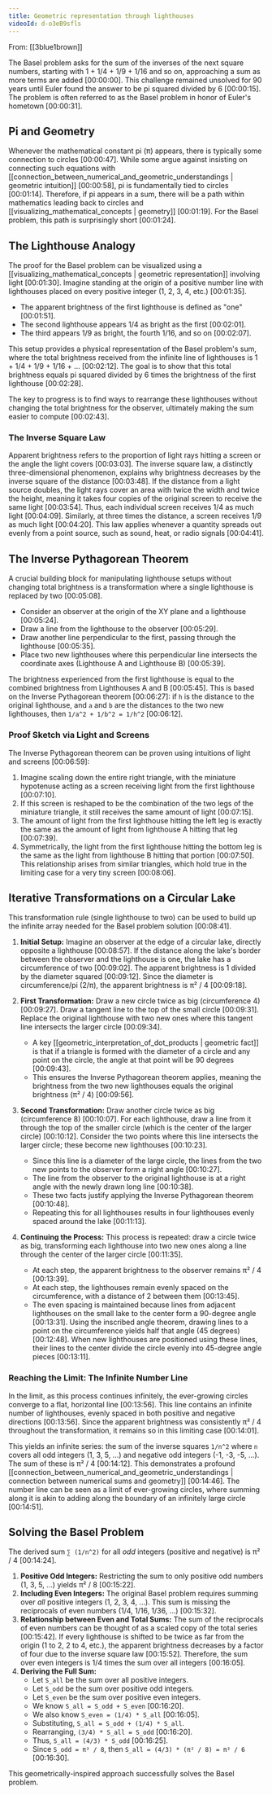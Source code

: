 ```yaml
---
title: Geometric representation through lighthouses
videoId: d-o3eB9sfls
---
```


From: [[3blue1brown]] <br/> 

The Basel problem asks for the sum of the inverses of the next square numbers, starting with 1 + 1/4 + 1/9 + 1/16 and so on, approaching a sum as more terms are added <a class="yt-timestamp" data-t="00:00:00">[00:00:00]</a>. This challenge remained unsolved for 90 years until Euler found the answer to be pi squared divided by 6 <a class="yt-timestamp" data-t="00:00:15">[00:00:15]</a>. The problem is often referred to as the Basel problem in honor of Euler's hometown <a class="yt-timestamp" data-t="00:00:31">[00:00:31]</a>.

## Pi and Geometry

Whenever the mathematical constant pi (π) appears, there is typically some connection to circles <a class="yt-timestamp" data-t="00:00:47">[00:00:47]</a>. While some argue against insisting on connecting such equations with [[connection_between_numerical_and_geometric_understandings | geometric intuition]] <a class="yt-timestamp" data-t="00:00:58">[00:00:58]</a>, pi is fundamentally tied to circles <a class="yt-timestamp" data-t="00:01:14">[00:01:14]</a>. Therefore, if pi appears in a sum, there will be a path within mathematics leading back to circles and [[visualizing_mathematical_concepts | geometry]] <a class="yt-timestamp" data-t="00:01:19">[00:01:19]</a>. For the Basel problem, this path is surprisingly short <a class="yt-timestamp" data-t="00:01:24">[00:01:24]</a>.

## The Lighthouse Analogy

The proof for the Basel problem can be visualized using a [[visualizing_mathematical_concepts | geometric representation]] involving light <a class="yt-timestamp" data-t="00:01:30">[00:01:30]</a>.
Imagine standing at the origin of a positive number line with lighthouses placed on every positive integer (1, 2, 3, 4, etc.) <a class="yt-timestamp" data-t="00:01:35">[00:01:35]</a>.
*   The apparent brightness of the first lighthouse is defined as "one" <a class="yt-timestamp" data-t="00:01:51">[00:01:51]</a>.
*   The second lighthouse appears 1/4 as bright as the first <a class="yt-timestamp" data-t="00:02:01">[00:02:01]</a>.
*   The third appears 1/9 as bright, the fourth 1/16, and so on <a class="yt-timestamp" data-t="00:02:07">[00:02:07]</a>.

This setup provides a physical representation of the Basel problem's sum, where the total brightness received from the infinite line of lighthouses is 1 + 1/4 + 1/9 + 1/16 + ... <a class="yt-timestamp" data-t="00:02:12">[00:02:12]</a>. The goal is to show that this total brightness equals pi squared divided by 6 times the brightness of the first lighthouse <a class="yt-timestamp" data-t="00:02:28">[00:02:28]</a>.

The key to progress is to find ways to rearrange these lighthouses without changing the total brightness for the observer, ultimately making the sum easier to compute <a class="yt-timestamp" data-t="00:02:43">[00:02:43]</a>.

### The Inverse Square Law

Apparent brightness refers to the proportion of light rays hitting a screen or the angle the light covers <a class="yt-timestamp" data-t="00:03:03">[00:03:03]</a>.
The inverse square law, a distinctly three-dimensional phenomenon, explains why brightness decreases by the inverse square of the distance <a class="yt-timestamp" data-t="00:03:48">[00:03:48]</a>. If the distance from a light source doubles, the light rays cover an area with twice the width and twice the height, meaning it takes four copies of the original screen to receive the same light <a class="yt-timestamp" data-t="00:03:54">[00:03:54]</a>. Thus, each individual screen receives 1/4 as much light <a class="yt-timestamp" data-t="00:04:09">[00:04:09]</a>. Similarly, at three times the distance, a screen receives 1/9 as much light <a class="yt-timestamp" data-t="00:04:20">[00:04:20]</a>. This law applies whenever a quantity spreads out evenly from a point source, such as sound, heat, or radio signals <a class="yt-timestamp" data-t="00:04:41">[00:04:41]</a>.

## The Inverse Pythagorean Theorem

A crucial building block for manipulating lighthouse setups without changing total brightness is a transformation where a single lighthouse is replaced by two <a class="yt-timestamp" data-t="00:05:08">[00:05:08]</a>.
*   Consider an observer at the origin of the XY plane and a lighthouse <a class="yt-timestamp" data-t="00:05:24">[00:05:24]</a>.
*   Draw a line from the lighthouse to the observer <a class="yt-timestamp" data-t="00:05:29">[00:05:29]</a>.
*   Draw another line perpendicular to the first, passing through the lighthouse <a class="yt-timestamp" data-t="00:05:35">[00:05:35]</a>.
*   Place two new lighthouses where this perpendicular line intersects the coordinate axes (Lighthouse A and Lighthouse B) <a class="yt-timestamp" data-t="00:05:39">[00:05:39]</a>.

The brightness experienced from the first lighthouse is equal to the combined brightness from Lighthouses A and B <a class="yt-timestamp" data-t="00:05:45">[00:05:45]</a>. This is based on the Inverse Pythagorean theorem <a class="yt-timestamp" data-t="00:06:27">[00:06:27]</a>: if `h` is the distance to the original lighthouse, and `a` and `b` are the distances to the two new lighthouses, then `1/a^2 + 1/b^2 = 1/h^2` <a class="yt-timestamp" data-t="00:06:12">[00:06:12]</a>.

### Proof Sketch via Light and Screens

The Inverse Pythagorean theorem can be proven using intuitions of light and screens <a class="yt-timestamp" data-t="00:06:59">[00:06:59]</a>:
1.  Imagine scaling down the entire right triangle, with the miniature hypotenuse acting as a screen receiving light from the first lighthouse <a class="yt-timestamp" data-t="00:07:10">[00:07:10]</a>.
2.  If this screen is reshaped to be the combination of the two legs of the miniature triangle, it still receives the same amount of light <a class="yt-timestamp" data-t="00:07:15">[00:07:15]</a>.
3.  The amount of light from the first lighthouse hitting the left leg is exactly the same as the amount of light from lighthouse A hitting that leg <a class="yt-timestamp" data-t="00:07:39">[00:07:39]</a>.
4.  Symmetrically, the light from the first lighthouse hitting the bottom leg is the same as the light from lighthouse B hitting that portion <a class="yt-timestamp" data-t="00:07:50">[00:07:50]</a>.
This relationship arises from similar triangles, which hold true in the limiting case for a very tiny screen <a class="yt-timestamp" data-t="00:08:06">[00:08:06]</a>.

## Iterative Transformations on a Circular Lake

This transformation rule (single lighthouse to two) can be used to build up the infinite array needed for the Basel problem solution <a class="yt-timestamp" data-t="00:08:41">[00:08:41]</a>.

1.  **Initial Setup:** Imagine an observer at the edge of a circular lake, directly opposite a lighthouse <a class="yt-timestamp" data-t="00:08:57">[00:08:57]</a>. If the distance along the lake's border between the observer and the lighthouse is one, the lake has a circumference of two <a class="yt-timestamp" data-t="00:09:02">[00:09:02]</a>. The apparent brightness is 1 divided by the diameter squared <a class="yt-timestamp" data-t="00:09:12">[00:09:12]</a>. Since the diameter is circumference/pi (2/π), the apparent brightness is π² / 4 <a class="yt-timestamp" data-t="00:09:18">[00:09:18]</a>.

2.  **First Transformation:** Draw a new circle twice as big (circumference 4) <a class="yt-timestamp" data-t="00:09:27">[00:09:27]</a>. Draw a tangent line to the top of the small circle <a class="yt-timestamp" data-t="00:09:31">[00:09:31]</a>. Replace the original lighthouse with two new ones where this tangent line intersects the larger circle <a class="yt-timestamp" data-t="00:09:34">[00:09:34]</a>.
    *   A key [[geometric_interpretation_of_dot_products | geometric fact]] is that if a triangle is formed with the diameter of a circle and any point on the circle, the angle at that point will be 90 degrees <a class="yt-timestamp" data-t="00:09:43">[00:09:43]</a>.
    *   This ensures the Inverse Pythagorean theorem applies, meaning the brightness from the two new lighthouses equals the original brightness (π² / 4) <a class="yt-timestamp" data-t="00:09:56">[00:09:56]</a>.

3.  **Second Transformation:** Draw another circle twice as big (circumference 8) <a class="yt-timestamp" data-t="00:10:07">[00:10:07]</a>. For each lighthouse, draw a line from it through the top of the smaller circle (which is the center of the larger circle) <a class="yt-timestamp" data-t="00:10:12">[00:10:12]</a>. Consider the two points where this line intersects the larger circle; these become new lighthouses <a class="yt-timestamp" data-t="00:10:23">[00:10:23]</a>.
    *   Since this line is a diameter of the large circle, the lines from the two new points to the observer form a right angle <a class="yt-timestamp" data-t="00:10:27">[00:10:27]</a>.
    *   The line from the observer to the original lighthouse is at a right angle with the newly drawn long line <a class="yt-timestamp" data-t="00:10:38">[00:10:38]</a>.
    *   These two facts justify applying the Inverse Pythagorean theorem <a class="yt-timestamp" data-t="00:10:48">[00:10:48]</a>.
    *   Repeating this for all lighthouses results in four lighthouses evenly spaced around the lake <a class="yt-timestamp" data-t="00:11:13">[00:11:13]</a>.

4.  **Continuing the Process:** This process is repeated: draw a circle twice as big, transforming each lighthouse into two new ones along a line through the center of the larger circle <a class="yt-timestamp" data-t="00:11:35">[00:11:35]</a>.
    *   At each step, the apparent brightness to the observer remains π² / 4 <a class="yt-timestamp" data-t="00:13:39">[00:13:39]</a>.
    *   At each step, the lighthouses remain evenly spaced on the circumference, with a distance of 2 between them <a class="yt-timestamp" data-t="00:13:45">[00:13:45]</a>.
    *   The even spacing is maintained because lines from adjacent lighthouses on the small lake to the center form a 90-degree angle <a class="yt-timestamp" data-t="00:13:31">[00:13:31]</a>. Using the inscribed angle theorem, drawing lines to a point on the circumference yields half that angle (45 degrees) <a class="yt-timestamp" data-t="00:12:48">[00:12:48]</a>. When new lighthouses are positioned using these lines, their lines to the center divide the circle evenly into 45-degree angle pieces <a class="yt-timestamp" data-t="00:13:11">[00:13:11]</a>.

### Reaching the Limit: The Infinite Number Line

In the limit, as this process continues infinitely, the ever-growing circles converge to a flat, horizontal line <a class="yt-timestamp" data-t="00:13:56">[00:13:56]</a>. This line contains an infinite number of lighthouses, evenly spaced in both positive and negative directions <a class="yt-timestamp" data-t="00:13:56">[00:13:56]</a>. Since the apparent brightness was consistently π² / 4 throughout the transformation, it remains so in this limiting case <a class="yt-timestamp" data-t="00:14:01">[00:14:01]</a>.

This yields an infinite series: the sum of the inverse squares `1/n^2` where `n` covers all odd integers (1, 3, 5, ...) and negative odd integers (-1, -3, -5, ...). The sum of these is π² / 4 <a class="yt-timestamp" data-t="00:14:12">[00:14:12]</a>.
This demonstrates a profound [[connection_between_numerical_and_geometric_understandings | connection between numerical sums and geometry]] <a class="yt-timestamp" data-t="00:14:46">[00:14:46]</a>. The number line can be seen as a limit of ever-growing circles, where summing along it is akin to adding along the boundary of an infinitely large circle <a class="yt-timestamp" data-t="00:14:51">[00:14:51]</a>.

## Solving the Basel Problem

The derived sum `∑ (1/n^2)` for all *odd* integers (positive and negative) is π² / 4 <a class="yt-timestamp" data-t="00:14:24">[00:14:24]</a>.

1.  **Positive Odd Integers:** Restricting the sum to only positive odd numbers (1, 3, 5, ...) yields π² / 8 <a class="yt-timestamp" data-t="00:15:22">[00:15:22]</a>.
2.  **Including Even Integers:** The original Basel problem requires summing over *all* positive integers (1, 2, 3, 4, ...). This sum is missing the reciprocals of even numbers (1/4, 1/16, 1/36, ...) <a class="yt-timestamp" data-t="00:15:32">[00:15:32]</a>.
3.  **Relationship between Even and Total Sums:** The sum of the reciprocals of even numbers can be thought of as a scaled copy of the total series <a class="yt-timestamp" data-t="00:15:42">[00:15:42]</a>. If every lighthouse is shifted to be twice as far from the origin (1 to 2, 2 to 4, etc.), the apparent brightness decreases by a factor of four due to the inverse square law <a class="yt-timestamp" data-t="00:15:52">[00:15:52]</a>. Therefore, the sum over even integers is 1/4 times the sum over all integers <a class="yt-timestamp" data-t="00:16:05">[00:16:05]</a>.
4.  **Deriving the Full Sum:**
    *   Let `S_all` be the sum over all positive integers.
    *   Let `S_odd` be the sum over positive odd integers.
    *   Let `S_even` be the sum over positive even integers.
    *   We know `S_all = S_odd + S_even` <a class="yt-timestamp" data-t="00:16:20">[00:16:20]</a>.
    *   We also know `S_even = (1/4) * S_all` <a class="yt-timestamp" data-t="00:16:05">[00:16:05]</a>.
    *   Substituting, `S_all = S_odd + (1/4) * S_all`.
    *   Rearranging, `(3/4) * S_all = S_odd` <a class="yt-timestamp" data-t="00:16:20">[00:16:20]</a>.
    *   Thus, `S_all = (4/3) * S_odd` <a class="yt-timestamp" data-t="00:16:25">[00:16:25]</a>.
    *   Since `S_odd = π² / 8`, then `S_all = (4/3) * (π² / 8) = π² / 6` <a class="yt-timestamp" data-t="00:16:30">[00:16:30]</a>.

This geometrically-inspired approach successfully solves the Basel problem.